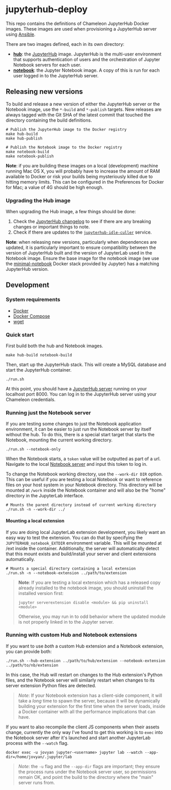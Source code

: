 # jupyterhub-deploy

This repo contains the definitions of Chameleon JupyterHub Docker images. These images are used when provisioning a JupyterHub server using [Ansible](https://github.com/ChameleonCloud/ansible-playbooks/tree/master/roles/jupyterhub).

There are two images defined, each in its own directory:

  - **[hub](./hub)**: the [JupyterHub](https://jupyter.org/hub) image. JupyterHub is the multi-user environment that supports authentication of users and the orchestration of Jupyter Notebook servers for each user.
  - **[notebook](./notebook)**: the Jupyter Notebook image. A copy of this is run for each user logged in to the JupyterHub server.

## Releasing new versions

To build and release a new version of either the JupyterHub server or the Notebook image, use the `*-build` and `*-publish` targets. New releases are always tagged with the Git SHA of the latest commit that touched the directory containing the build definitions.

```
# Publish the JupyterHub image to the Docker registry
make hub-build
make hub-publish

# Publish the Notebook image to the Docker registry
make notebook-build
make notebook-publish
```

**Note**: if you are building these images on a local (development) machine running Mac OS X, you will probably have to increase the amount of RAM available to Docker or risk your builds being mysteriously killed due to hitting memory limits. This can be configured in the Preferences for Docker for Mac; a value of 4G should be high enough.

### Upgrading the Hub image

When upgrading the Hub image, a few things should be done:

1. Check the [JupyterHub changelog](https://jupyterhub.readthedocs.io/en/stable/changelog.html) to see if there are any breaking changes or important things to note.
2. Check if there are updates to the [`jupyterhub-idle-culler`](https://github.com/jupyterhub/jupyterhub-idle-culler) service.

**Note**: when releasing new versions, particularly when dependences are updated, it is particularly important to ensure compatibility between the version of JupyterHub built and the version of JupyterLab used in the Notebook image. Ensure the base image for the notebook image (we use the [minimal-notebook](https://github.com/jupyter/docker-stacks/tree/master/minimal-notebook) Docker stack provided by Jupyter) has a matching JupyterHub version.

## Development

### System requirements

  - [Docker](https://docs.docker.com/install/)
  - [Docker Compose](https://docs.docker.com/compose/install/)
  - [wget](http://mirrors.ibiblio.org/gnu/wget/)

### Quick start

First build both the hub and Notebook images.

```
make hub-build notebook-build
```

Then, start up the JupyterHub stack. This will create a MySQL database and start the JupyterHub container.

```
./run.sh
```

At this point, you should have a [JupyterHub server](http://127.0.0.1:8001) running on your localhost port 8000. You can log in to the JupyterHub server using your Chameleon credentials.

### Running just the Notebook server

If you are testing some changes to just the Notebook application environment, it can be easier to just run the Notebook server by itself without the hub. To do this, there is a special start target that starts the Notebook, mounting the current working directory.

```
./run.sh --notebook-only
```

When the Notebook starts, a `token` value will be outputted as part of a url. Navigate to the local [Notebook server](http://localhost:8888) and input this token to log in.

To change the Notebook working directory, use the `--work-dir DIR` option. This can be useful if you are testing a local Notebook or want to reference files on your host system in your Notebook directory. This directory will be mounted at `/work` inside the Notebook container and will also be the "home" directory in the JupyterLab interface.

```
# Mounts the parent directory instead of current working directory
./run.sh -n --work-dir ../
```

#### Mounting a local extension

If you are doing local JupyterLab extension development, you likely want an easy way to test the extension. You can do that by specifying the `JUPYTERHUB_notebook_EXTDIR` environment variable. This will be mounted at /ext inside the container. Additionally, the server will automatically detect that this mount exists and build/install your server and client extensions automatically.

```
# Mounts a special directory containing a local extension
./run.sh -n --notebook-extension ../path/to/extension
```

> **Note**: If you are testing a local extension which has a released copy already installed to the notebook image, you should uninstall the installed version first:
>
> `jupyter serverextension disable <module> && pip uninstall <module>`
>
> Otherwise, you may run in to odd behavior where the updated module is not properly linked in to the Jupyter server.

### Running with custom Hub and Notebook extensions

If you want to use _both_ a custom Hub extension and a Notebook extension,
you can provide both:

```
./run.sh --hub-extension ../path/to/hub/extension --notebook-extension ../path/to/nb/extension
```

In this case, the Hub will restart on changes to the Hub extension's Python
files, and the Notebook server will similarly restart when changes to its
server extension Python files are detected.

> *Note*: If your Notebook extension has a client-side component, it will take
> a _long_ time to spawn the server, because it will be dynamically building
> your extension for the first time when the server loads, inside a Docker
> container with all the performance implications that can have.

If you want to also recompile the
client JS components when their assets change, currently the only way I've
found to get this working is to `exec` into the Notebook server after it's
launched and start another JupyterLab process with the `--watch` flag.

```
docker exec -u jovyan jupyter-<username> jupyter lab --watch --app-dir=/home/jovyan/.jupyter/lab
```

> *Note*: the `-u` flag and the `--app-dir` flags are important; they ensure
> the process runs under the Notebook server user, so permissions remain OK,
> and point the build to the directory where the "main" server runs from.
